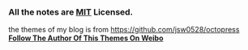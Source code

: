 ### All the notes are [MIT](http://www.opensource.org/licenses/mit-license.php) Licensed.
the themes of my blog is from https://github.com/jsw0528/octopress
**[Follow The Author Of This Themes On Weibo](http://weibo.com/jsw0528)**
